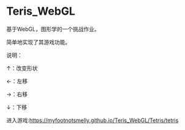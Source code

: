 # Teris_WebGL
基于WebGL，图形学的一个挑战作业。

简单地实现了其游戏功能。

说明：

↑：改变形状

←：左移

→：右移

↓：下移


进入游戏:https://myfootnotsmelly.github.io/Teris_WebGL/Tetris/tetris
